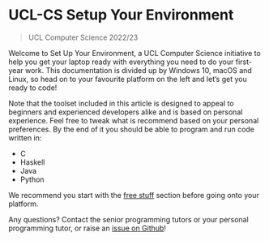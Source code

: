 # UCL-CS Setup Your Environment
> UCL Computer Science 2022/23

Welcome to Set Up Your Environment, a UCL Computer Science initiative to help you get your laptop ready with everything 
you need to do your first-year work. This documentation is divided up by Windows 10, macOS and Linux, so head on to your 
favourite platform on the left and let’s get you ready to code!

Note that the toolset included in this article is designed to appeal to beginners and experienced developers alike and 
is based on personal experience. Feel free to tweak what is recommend based on your personal preferences. By the end 
of it you should be able to program and run code written in:
* C
* Haskell
* Java
* Python

We recommend you start with the [free stuff](/all/free-stuff.md) section before going onto your platform.

Any questions? Contact the senior programming tutors or your personal programming tutor, or raise an
[issue on Github](https://github.com/greenfrogs/ucl_cs_setup_your_environment/issues)!

